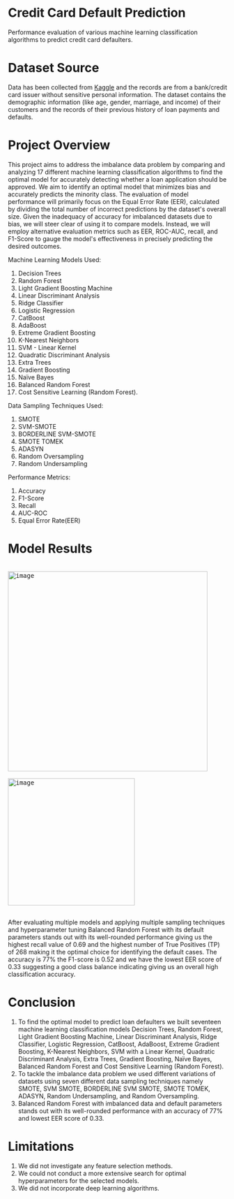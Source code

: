 # Credit Card Default Prediction
Performance evaluation of various machine learning classification algorithms to predict credit card defaulters.


#  Dataset Source
Data has been collected from [Kaggle](https://www.kaggle.com/datasets/rikdifos/credit-card-approval-prediction?select=application_record.csv) and the records are from a bank/credit card issuer without sensitive personal information. The dataset contains the demographic information (like age, gender, marriage, and income) of their customers and the records of their previous history of loan payments and defaults.


#  Project Overview
This project aims to address the imbalance data problem by comparing and analyzing 17 different machine learning classification algorithms to find the optimal model for accurately detecting whether a loan application should be approved.
We aim to identify an optimal model that minimizes bias and accurately predicts the minority class. The evaluation of model performance will primarily focus on the Equal Error Rate (EER), calculated by dividing the total number of incorrect predictions by the dataset's overall size. Given the inadequacy of accuracy for imbalanced datasets due to bias, we will steer clear of using it to compare models. Instead, we will employ alternative evaluation metrics such as EER, ROC-AUC, recall, and F1-Score to gauge the model's effectiveness in precisely predicting the desired outcomes.

Machine Learning Models Used:
1.  Decision Trees
2.  Random Forest
3.  Light Gradient Boosting Machine
5.  Linear Discriminant Analysis
6.  Ridge Classifier
7.  Logistic Regression
8.  CatBoost
9.  AdaBoost
10. Extreme Gradient Boosting
11. K-Nearest Neighbors
12. SVM - Linear Kernel
13. Quadratic Discriminant Analysis
14. Extra Trees
15. Gradient Boosting
16. Naïve Bayes
17. Balanced Random Forest
18. Cost Sensitive Learning (Random Forest).

Data Sampling Techniques Used:
1. SMOTE
2. SVM-SMOTE
3. BORDERLINE SVM-SMOTE
4. SMOTE TOMEK
5. ADASYN
6. Random Oversampling
7. Random Undersampling

Performance Metrics:
1. Accuracy
2. F1-Score
3. Recall
4. AUC-ROC
5. Equal Error Rate(EER)

#  Model Results

<pre>
  
<img width="458" alt="image" src="https://github.com/alishba0133/Creditcarddefaultprediction/assets/40602824/72ff2efd-d3c7-4b0a-bec1-e2f4f13c68ed">

<img width="291" alt="image" src="https://github.com/alishba0133/Creditcarddefaultprediction/assets/40602824/ff01f89d-f14f-49d7-987e-fcaadfe47c39">

</pre>

After evaluating multiple models and applying multiple sampling techniques and hyperparameter tuning Balanced Random Forest with its default parameters stands out with its well-rounded performance giving us the highest recall value of 0.69 and the highest number of True Positives (TP) of 268 making it the optimal choice for identifying the default cases. The accuracy is 77% the F1-score is 0.52 and we have the lowest EER score of 0.33 suggesting a good class balance indicating giving us an overall high classification accuracy.

#  Conclusion

1. To find the optimal model to predict loan defaulters we built seventeen machine learning classification models Decision Trees, Random Forest, Light Gradient Boosting Machine, Linear Discriminant Analysis, Ridge Classifier, Logistic Regression, CatBoost, AdaBoost, Extreme Gradient Boosting, K-Nearest Neighbors, SVM with a Linear Kernel, Quadratic Discriminant Analysis, Extra Trees, Gradient Boosting, Naïve Bayes, Balanced Random Forest and Cost Sensitive Learning (Random Forest).
2. To tackle the imbalance data problem we used different variations of datasets using seven different data sampling techniques namely SMOTE, SVM SMOTE, BORDERLINE SVM SMOTE, SMOTE TOMEK, ADASYN, Random Undersampling, and Random Oversampling.
3. Balanced Random Forest with imbalanced data and default parameters stands out with its well-rounded performance with an accuracy of 77% and lowest EER score of 0.33.


#  Limitations

1. We did not investigate any feature selection methods.
2. We could not conduct a more extensive search for optimal hyperparameters for the selected models.
3. We did not incorporate deep learning algorithms.



